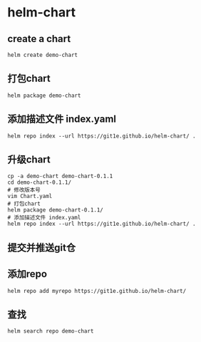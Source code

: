 # helm-chart
## create a chart
```
helm create demo-chart
```

## 打包chart
```
helm package demo-chart
```

## 添加描述文件 index.yaml
```
helm repo index --url https://git1e.github.io/helm-chart/ .
```
## 升级chart
```
cp -a demo-chart demo-chart-0.1.1
cd demo-chart-0.1.1/
# 修改版本号
vim Chart.yaml 
# 打包chart
helm package demo-chart-0.1.1/
# 添加描述文件 index.yaml
helm repo index --url https://git1e.github.io/helm-chart/ .
```
## 提交并推送git仓

## 添加repo
```
helm repo add myrepo https://git1e.github.io/helm-chart/
```
## 查找
```
helm search repo demo-chart
```
